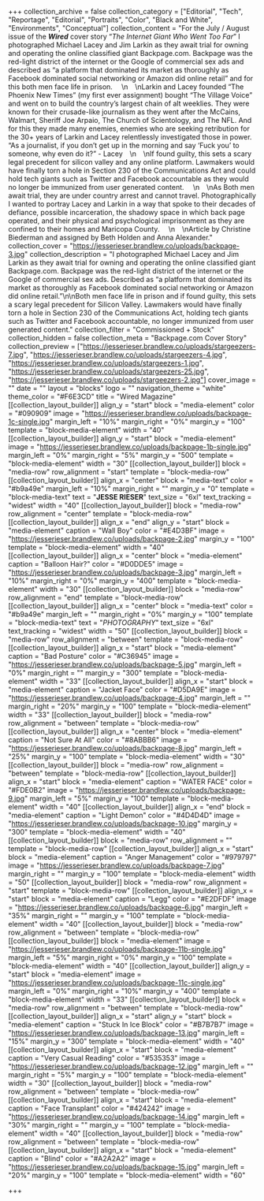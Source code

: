 +++
collection_archive = false
collection_category = ["Editorial", "Tech", "Reportage", "Editorial", "Portraits", "Color", "Black and White", "Environments", "Conceptual"]
collection_content = "For the July / August issue of the **_Wired_** cover story “_The Internet Giant Who Went Too Far_” I photographed Michael Lacey and Jim Larkin as they await trial for owning and operating the online classified giant Backpage.com. Backpage was the red-light district of the internet or the Google of commercial sex ads and described as “a platform that dominated its market as thoroughly as Facebook dominated social networking or Amazon did online retail” and for this both men face life in prison. ⁠⠀  \n⁠⠀  \nLarkin and Lacey founded “The Phoenix New Times” (my first ever assignment) bought “The Village Voice” and went on to build the country’s largest chain of alt weeklies. They were known for their crusade-like journalism as they went after the McCains, Walmart, Sheriff Joe Arpaio, The Church of Scientology, and The NFL. And for this they made many enemies, enemies who are seeking retribution for the 30+ years of Larkin and Lacey relentlessly investigated those in power. “As a journalist, if you don’t get up in the morning and say ‘Fuck you’ to someone, why even do it?” - Lacey⁠⠀  \n⁠⠀  \nIf found guilty, this sets a scary legal precedent for silicon valley and any online platform. Lawmakers would have finally torn a hole in Section 230 of the Communications Act and could hold tech giants such as Twitter and Facebook accountable as they would no longer be immunized from user generated content. ⁠⠀  \n⁠⠀  \nAs Both men await trial, they are under country arrest and cannot travel. Photographically I wanted to portray Lacey and Larkin in a way that spoke to their decades of defiance, possible incarceration, the shadowy space in which back page operated, and their physical and psychological imprisonment as they are confined to their homes and Maricopa County. ⁠⠀  \n⁠⠀  \nArticle by Christine Biederman and assigned by Beth Holden and Anna Alexander."
collection_cover = "https://jesserieser.brandlew.co/uploads/backpage-3.jpg"
collection_description = "I photographed Michael Lacey and Jim Larkin as they await trial for owning and operating the online classified giant Backpage.com. Backpage was the red-light district of the internet or the Google of commercial sex ads. Described as “a platform that dominated its market as thoroughly as Facebook dominated social networking or Amazon did online retail.”\n\nBoth men face life in prison and if found guilty, this sets a scary legal precedent for Silicon Valley. Lawmakers would have finally torn a hole in Section 230 of the Communications Act, holding tech giants such as Twitter and Facebook accountable, no longer immunized from user generated content."
collection_filter = "Commissioned + Stock"
collection_hidden = false
collection_meta = "Backpage.com Cover Story"
collection_preview = ["https://jesserieser.brandlew.co/uploads/stargeezers-7.jpg", "https://jesserieser.brandlew.co/uploads/stargeezers-4.jpg", "https://jesserieser.brandlew.co/uploads/stargeezers-1.jpg", "https://jesserieser.brandlew.co/uploads/stargeezers-25.jpg", "https://jesserieser.brandlew.co/uploads/stargeezers-2.jpg"]
cover_image = ""
date = ""
layout = "blocks"
logo = ""
navigation_theme = "white"
theme_color = "#F6E3CD"
title = "Wired Magazine"
[[collection_layout_builder]]
align_y = "start"
block = "media-element"
color = "#090909"
image = "https://jesserieser.brandlew.co/uploads/backpage-1c-single.jpg"
margin_left = "10%"
margin_right = "0%"
margin_y = "100"
template = "block-media-element"
width = "40"
[[collection_layout_builder]]
align_y = "start"
block = "media-element"
image = "https://jesserieser.brandlew.co/uploads/backpage-1b-single.jpg"
margin_left = "0%"
margin_right = "5%"
margin_y = "500"
template = "block-media-element"
width = "30"
[[collection_layout_builder]]
block = "media-row"
row_alignment = "start"
template = "block-media-row"
[[collection_layout_builder]]
align_x = "center"
block = "media-text"
color = "#b9a49e"
margin_left = "10%"
margin_right = ""
margin_y = "0"
template = "block-media-text"
text = "**JESSE RIESER**"
text_size = "6xl"
text_tracking = "widest"
width = "40"
[[collection_layout_builder]]
block = "media-row"
row_alignment = "center"
template = "block-media-row"
[[collection_layout_builder]]
align_x = "end"
align_y = "start"
block = "media-element"
caption = "Wall Boy"
color = "#E4D3BF"
image = "https://jesserieser.brandlew.co/uploads/backpage-2.jpg"
margin_y = "100"
template = "block-media-element"
width = "40"
[[collection_layout_builder]]
align_x = "center"
block = "media-element"
caption = "Balloon Hair?"
color = "#D0DDE5"
image = "https://jesserieser.brandlew.co/uploads/backpage-3.jpg"
margin_left = "10%"
margin_right = "0%"
margin_y = "400"
template = "block-media-element"
width = "30"
[[collection_layout_builder]]
block = "media-row"
row_alignment = "end"
template = "block-media-row"
[[collection_layout_builder]]
align_x = "center"
block = "media-text"
color = "#b9a49e"
margin_left = ""
margin_right = "0%"
margin_y = "100"
template = "block-media-text"
text = "_PHOTOGRAPHY_"
text_size = "6xl"
text_tracking = "widest"
width = "50"
[[collection_layout_builder]]
block = "media-row"
row_alignment = "between"
template = "block-media-row"
[[collection_layout_builder]]
align_x = "start"
block = "media-element"
caption = "Bad Posture"
color = "#C36945"
image = "https://jesserieser.brandlew.co/uploads/backpage-5.jpg"
margin_left = "0%"
margin_right = ""
margin_y = "300"
template = "block-media-element"
width = "33"
[[collection_layout_builder]]
align_x = "start"
block = "media-element"
caption = "Jacket Face"
color = "#D5DA9E"
image = "https://jesserieser.brandlew.co/uploads/backpage-4.jpg"
margin_left = ""
margin_right = "20%"
margin_y = "100"
template = "block-media-element"
width = "33"
[[collection_layout_builder]]
block = "media-row"
row_alignment = "between"
template = "block-media-row"
[[collection_layout_builder]]
align_x = "center"
block = "media-element"
caption = "Not Sure At All"
color = "#8ABBB6"
image = "https://jesserieser.brandlew.co/uploads/backpage-8.jpg"
margin_left = "25%"
margin_y = "100"
template = "block-media-element"
width = "30"
[[collection_layout_builder]]
block = "media-row"
row_alignment = "between"
template = "block-media-row"
[[collection_layout_builder]]
align_x = "start"
block = "media-element"
caption = "WATER FACE"
color = "#FDE0B2"
image = "https://jesserieser.brandlew.co/uploads/backpage-9.jpg"
margin_left = "5%"
margin_y = "100"
template = "block-media-element"
width = "40"
[[collection_layout_builder]]
align_x = "end"
block = "media-element"
caption = "Light Demon"
color = "#4D4D4D"
image = "https://jesserieser.brandlew.co/uploads/backpage-10.jpg"
margin_y = "300"
template = "block-media-element"
width = "40"
[[collection_layout_builder]]
block = "media-row"
row_alignment = ""
template = "block-media-row"
[[collection_layout_builder]]
align_x = "start"
block = "media-element"
caption = "Anger Management"
color = "#979797"
image = "https://jesserieser.brandlew.co/uploads/backpage-7.jpg"
margin_right = ""
margin_y = "100"
template = "block-media-element"
width = "50"
[[collection_layout_builder]]
block = "media-row"
row_alignment = "start"
template = "block-media-row"
[[collection_layout_builder]]
align_x = "start"
block = "media-element"
caption = "Legg"
color = "#E2DFDF"
image = "https://jesserieser.brandlew.co/uploads/backpage-6.jpg"
margin_left = "35%"
margin_right = ""
margin_y = "100"
template = "block-media-element"
width = "40"
[[collection_layout_builder]]
block = "media-row"
row_alignment = "between"
template = "block-media-row"
[[collection_layout_builder]]
block = "media-element"
image = "https://jesserieser.brandlew.co/uploads/backpage-11b-single.jpg"
margin_left = "5%"
margin_right = "0%"
margin_y = "100"
template = "block-media-element"
width = "40"
[[collection_layout_builder]]
align_y = "start"
block = "media-element"
image = "https://jesserieser.brandlew.co/uploads/backpage-11c-single.jpg"
margin_left = "0%"
margin_right = "10%"
margin_y = "400"
template = "block-media-element"
width = "33"
[[collection_layout_builder]]
block = "media-row"
row_alignment = "between"
template = "block-media-row"
[[collection_layout_builder]]
align_x = "start"
align_y = "start"
block = "media-element"
caption = "Stuck In Ice Block"
color = "#B7B7B7"
image = "https://jesserieser.brandlew.co/uploads/backpage-13.jpg"
margin_left = "15%"
margin_y = "300"
template = "block-media-element"
width = "40"
[[collection_layout_builder]]
align_x = "start"
block = "media-element"
caption = "Very Casual Reading"
color = "#535353"
image = "https://jesserieser.brandlew.co/uploads/backpage-12.jpg"
margin_left = ""
margin_right = "5%"
margin_y = "100"
template = "block-media-element"
width = "30"
[[collection_layout_builder]]
block = "media-row"
row_alignment = "between"
template = "block-media-row"
[[collection_layout_builder]]
align_x = "start"
block = "media-element"
caption = "Face Transplant"
color = "#424242"
image = "https://jesserieser.brandlew.co/uploads/backpage-14.jpg"
margin_left = "30%"
margin_right = ""
margin_y = "100"
template = "block-media-element"
width = "40"
[[collection_layout_builder]]
block = "media-row"
row_alignment = "between"
template = "block-media-row"
[[collection_layout_builder]]
align_x = "start"
block = "media-element"
caption = "Blind"
color = "#A2A2A2"
image = "https://jesserieser.brandlew.co/uploads/backpage-15.jpg"
margin_left = "20%"
margin_y = "100"
template = "block-media-element"
width = "60"

+++
